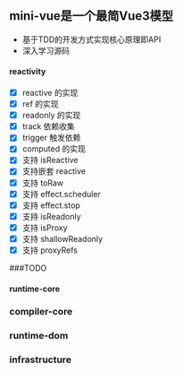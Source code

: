 <!--
 * @Author: Mocha
 * @Date: 2022-07-31 16:57:48
 * @LastEditors: Please set LastEditors
 * @LastEditTime: 2022-07-31 17:16:42
 * @Description: 
-->
## mini-vue是一个最简Vue3模型
- 基于TDD的开发方式实现核心原理即API
- 深入学习源码

#### reactivity
- [x] reactive 的实现
- [x] ref 的实现
- [x] readonly 的实现
- [x] track 依赖收集
- [x] trigger 触发依赖
- [x] computed 的实现
- [x] 支持 isReactive
- [x] 支持嵌套 reactive
- [x] 支持 toRaw
- [x] 支持 effect.scheduler
- [x] 支持 effect.stop
- [x] 支持 isReadonly
- [x] 支持 isProxy
- [x] 支持 shallowReadonly
- [x] 支持 proxyRefs

###TODO

#### runtime-core
### compiler-core
### runtime-dom
### infrastructure